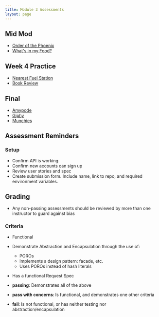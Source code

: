 ```yaml
---
title: Module 3 Assessments
layout: page
---
```


## Mid Mod

* [Order of the Phoenix](/module3/assessments/order_of_the_phoenix.html)
* [What's in my Food?](/module3/assessments/whats_in_my_food.html)

## Week 4 Practice

* [Nearest Fuel Station](/module3/assessments/nearest_fuel_station.html)
* [Book Review](/module3/assessments/book_review.html)

## Final

* [Amypode](/module3/assessments/amypode.html)
* [Giphy](/module3/assessments/giphy.html)
* [Munchies](/module3/assessments/munchies.md)

## Assessment Reminders

### Setup

* Confirm API is working
* Confirm new accounts can sign up
* Review user stories and spec
* Create submission form. Include name, link to repo, and required environment variables.

## Grading

* Any non-passing assessments should be reviewed by more than one instructor to guard against bias

### Criteria

* Functional
* Demonstrate Abstraction and Encapsulation through the use of:
    * POROs
    * Implements a design pattern: facade, etc.
    * Uses POROs instead of hash literals
* Has a functional Request Spec

* **passing**: Demonstrates all of the above
* **pass with concerns**: Is functional, and demonstrates one other criteria
* **fail**: Is not functional, or has neither testing nor abstraction/encapsulation
